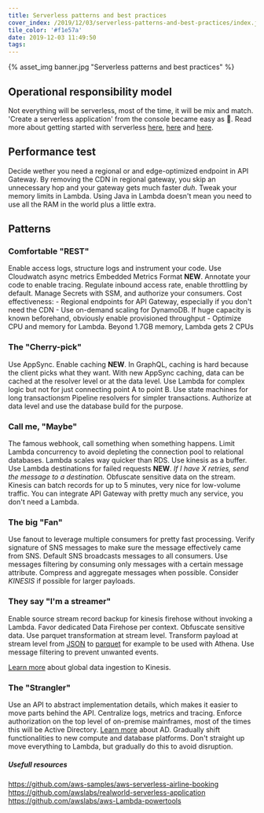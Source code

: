 ```yaml
---
title: Serverless patterns and best practices
cover_index: /2019/12/03/serverless-patterns-and-best-practices/index.jpg
tile_color: '#f1e57a'
date: 2019-12-03 11:49:50
tags:
---
```

{% asset_img banner.jpg "Serverless patterns and best practices" %}

## Operational responsibility model
Not everything will be serverless, most of the time, it will be mix and match. 'Create a serverless application' from the console became easy as 🥧.
Read more about getting started with serverless [here](https://aws.amazon.com/quickstart/architecture/serverless-cicd-for-enterprise/), [here](https://www.jeremydaly.com/serverless-microservice-patterns-for-aws/) and [here](https://github.com/alexcasalboni/aws-Lambda-power-tuning).

## Performance test
Decide wether you need a regional or and edge-optimized endpoint in API Gateway. By removing the CDN in regional gateway, you skip an unnecessary hop and your gateway gets much faster *duh*. Tweak your memory limits in Lambda. Using Java in Lambda doesn't mean you need to use all the RAM in the world plus a little extra.

## Patterns
### Comfortable "REST"
Enable access logs, structure logs and instrument your code. Use Cloudwatch async metrics Embedded Metrics Format **NEW**. Annotate your code to enable tracing. Regulate inbound access rate, enable throttling by default. Manage Secrets with SSM, and authorize your consumers.
Cost effectiveness:
    - Regional endpoints for API Gateway, especially if you don't need the CDN
    - Use on-demand scaling for DynamoDB. If huge capacity is known beforehand, obviously enable provisioned throughput
    - Optimize CPU and memory for Lambda. Beyond 1.7GB memory, Lambda gets 2 CPUs

### The "Cherry-pick"
Use AppSync. Enable caching **NEW**. In GraphQL, caching is hard because the client picks what they want. With new AppSync caching, data can be cached at the resolver level or at the data level. Use Lambda for complex logic but not for just connecting point A to point B. Use state machines for long transactionsm Pipeline resolvers for simpler transactions. Authorize at data level and use the database build for the purpose.

### Call me, "Maybe"
The famous webhook, call something when something happens. Limit Lambda concurrency to avoid depleting the connection pool to relational databases. Lambda scales way quicker than RDS. Use kinesis as a buffer. Use Lambda destinations for failed requests **NEW**. *If I have X retries, send the message to a destination.* Obfuscate sensitive data on the stream. Kinesis can batch records for up to 5 minutes, very nice for low-volume traffic. You can integrate API Gateway with pretty much any service, you don't need a Lambda.

### The big "Fan"
Use fanout to leverage multiple consumers for pretty fast processing. Verify signature of SNS messages to make sure the message effectively came from SNS. Default SNS broadcasts messages to all consumers. Use messages filtering by consuming only messages with a certain message attribute. Compress and aggregate messages when possible. Consider *KINESIS* if possible for larger payloads.

### They say "I'm a streamer"
Enable source stream record backup for kinesis firehose without invoking a Lambda. Favor dedicated Data Firehose per context. Obfuscate sensitive data. Use parquet transformation at stream level. Transform payload at stream level from [JSON](https://www.json.org/json-en.html) to [parquet](https://en.wikipedia.org/wiki/Parakeet) for example to be used with Athena. Use message filtering to prevent unwanted events.

[Learn more](https://aws.amazon.com/blogs/networking-and-content-delivery/global-data-ingestion-with-amazon-cloudfront-and-Lambdaedge/) about global data ingestion to Kinesis.

### The "Strangler"
Use an API to abstract implementation details, which makes it easier to move parts behind the API. Centralize logs, metrics and tracing. Enforce authorization on the top level of on-premise mainframes, most of the times this will be Active Directory. [Learn more](https://www.ad.nl/) about AD. Gradually shift functionalities to new compute and database platforms. Don't straight up move everything to Lambda, but gradually do this to avoid disruption.

##### Usefull resources
https://github.com/aws-samples/aws-serverless-airline-booking
https://github.com/awslabs/realworld-serverless-application
https://github.com/awslabs/aws-Lambda-powertools
